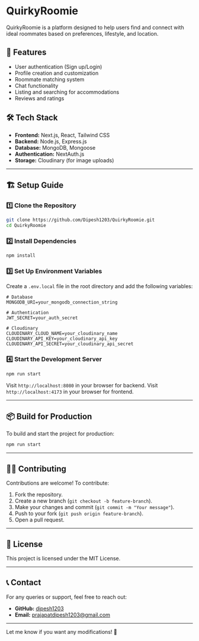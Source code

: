 

# QuirkyRoomie

QuirkyRoomie is a platform designed to help users find and connect with ideal roommates based on preferences, lifestyle, and location.

## 🚀 Features
- User authentication (Sign up/Login)
- Profile creation and customization
- Roommate matching system
- Chat functionality
- Listing and searching for accommodations
- Reviews and ratings

## 🛠 Tech Stack
- **Frontend:** Next.js, React, Tailwind CSS
- **Backend:** Node.js, Express.js
- **Database:** MongoDB, Mongoose
- **Authentication:** NextAuth.js
- **Storage:** Cloudinary (for image uploads)

---

## 🏗️ Setup Guide

### 1️⃣ Clone the Repository
```sh
git clone https://github.com/Dipesh1203/QuirkyRoomie.git
cd QuirkyRoomie
```

### 2️⃣ Install Dependencies
```sh
npm install
```

### 3️⃣ Set Up Environment Variables
Create a `.env.local` file in the root directory and add the following variables:

```env
# Database
MONGODB_URI=your_mongodb_connection_string

# Authentication
JWT_SECRET=your_auth_secret

# Cloudinary
CLOUDINARY_CLOUD_NAME=your_cloudinary_name
CLOUDINARY_API_KEY=your_cloudinary_api_key
CLOUDINARY_API_SECRET=your_cloudinary_api_secret
```

### 4️⃣ Start the Development Server
```sh
npm run start
```
Visit `http://localhost:8080` in your browser for backend.
Visit `http://localhost:4173` in your browser for frontend.

---

## 📦 Build for Production
To build and start the project for production:
```sh
npm run start
```

---

## 🧑‍💻 Contributing
Contributions are welcome! To contribute:
1. Fork the repository.
2. Create a new branch (`git checkout -b feature-branch`).
3. Make your changes and commit (`git commit -m "Your message"`).
4. Push to your fork (`git push origin feature-branch`).
5. Open a pull request.

---

## 📄 License
This project is licensed under the MIT License.

---

## 📞 Contact
For any queries or support, feel free to reach out:
- **GitHub:** [dipesh1203](https://github.com/dipesh1203)
- **Email:** prajapatdipesh1203@gmail.com

---

Let me know if you want any modifications! 🚀
